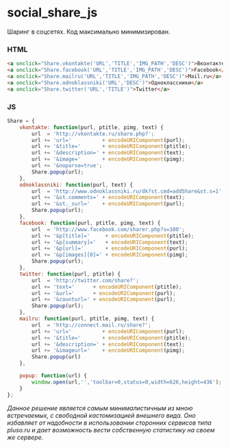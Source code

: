 # social_share_js

Шаринг в соцсетях. Код максимально минимизирован.

### HTML

```html
<a onclick="Share.vkontakte('URL','TITLE','IMG_PATH','DESC')">Вконтакте</a>
<a onclick="Share.facebook('URL','TITLE','IMG_PATH','DESC')">Facebook</a>
<a onclick="Share.mailru('URL','TITLE','IMG_PATH','DESC')">Mail.ru</a>
<a onclick="Share.odnoklassniki('URL','DESC')">Одноклассники</a>
<a onclick="Share.twitter('URL','TITLE')">Twitter</a>
```

### JS
```js
Share = {
	vkontakte: function(purl, ptitle, pimg, text) {
		url  = 'http://vkontakte.ru/share.php?';
		url += 'url='          + encodeURIComponent(purl);
		url += '&title='       + encodeURIComponent(ptitle);
		url += '&description=' + encodeURIComponent(text);
		url += '&image='       + encodeURIComponent(pimg);
		url += '&noparse=true';
		Share.popup(url);
	},
	odnoklassniki: function(purl, text) {
		url  = 'http://www.odnoklassniki.ru/dk?st.cmd=addShare&st.s=1';
		url += '&st.comments=' + encodeURIComponent(text);
		url += '&st._surl='    + encodeURIComponent(purl);
		Share.popup(url);
	},
	facebook: function(purl, ptitle, pimg, text) {
		url  = 'http://www.facebook.com/sharer.php?s=100';
		url += '&p[title]='     + encodeURIComponent(ptitle);
		url += '&p[summary]='   + encodeURIComponent(text);
		url += '&p[url]='       + encodeURIComponent(purl);
		url += '&p[images][0]=' + encodeURIComponent(pimg);
		Share.popup(url);
	},
	twitter: function(purl, ptitle) {
		url  = 'http://twitter.com/share?';
		url += 'text='      + encodeURIComponent(ptitle);
		url += '&url='      + encodeURIComponent(purl);
		url += '&counturl=' + encodeURIComponent(purl);
		Share.popup(url);
	},
	mailru: function(purl, ptitle, pimg, text) {
		url  = 'http://connect.mail.ru/share?';
		url += 'url='          + encodeURIComponent(purl);
		url += '&title='       + encodeURIComponent(ptitle);
		url += '&description=' + encodeURIComponent(text);
		url += '&imageurl='    + encodeURIComponent(pimg);
		Share.popup(url)
	},

	popup: function(url) {
		window.open(url,'','toolbar=0,status=0,width=626,height=436');
	}
};
```


*Данное решение является самым минималистичным из мною встречаемых, с свободной кастомизацией внешнего вида. Оно избавляет от надобности в использовании сторонних сервисов типа pluso.ru и дает возможность вести собственную статистику на своем же сервере.*
